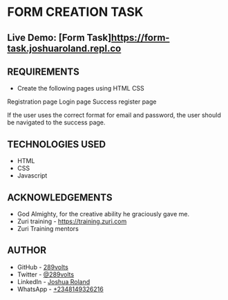 # FORM CREATION TASK

## Live Demo: [Form Task]https://form-task.joshuaroland.repl.co

## REQUIREMENTS

- Create the following pages using HTML CSS

Registration page
Login page
Success register page

If the user uses the correct format for email and password, the user should be navigated to the success page.

## TECHNOLOGIES USED

- HTML
- CSS
- Javascript

## ACKNOWLEDGEMENTS

- God Almighty, for the creative ability he graciously gave me.
- Zuri training - https://training.zuri.com
- Zuri Training mentors

## AUTHOR

- GitHub - [289volts](https://www.github.com/289volts)
- Twitter - [@289volts](https://www.twitter.com/289volts)
- LinkedIn - [Joshua Roland](https://www.linkedin.com/in/Joshua-Roland)
- WhatsApp - [+2348149326216](https://wa.me/2348149326216)
